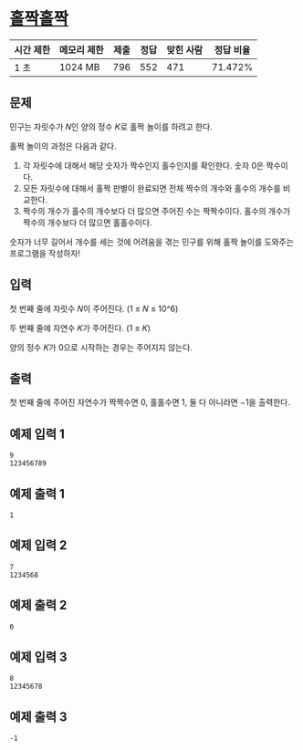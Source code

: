 # [홀짝홀짝](https://www.acmicpc.net/problem/31867)

| 시간 제한 | 메모리 제한 | 제출 | 정답 | 맞힌 사람 | 정답 비율 |
| --- | --- | --- | --- | --- | --- |
| 1 초 | 1024 MB | 796 | 552 | 471 | 71.472% |

## 문제

민구는 자릿수가 𝑁인 양의 정수 𝐾로 홀짝 놀이를 하려고 한다.

홀짝 놀이의 과정은 다음과 같다.

1. 각 자릿수에 대해서 해당 숫자가 짝수인지 홀수인지를 확인한다. 숫자 0은 짝수이다.
2. 모든 자릿수에 대해서 홀짝 판별이 완료되면 전체 짝수의 개수와 홀수의 개수를 비교한다.
3. 짝수의 개수가 홀수의 개수보다 더 많으면 주어진 수는 짝짝수이다. 홀수의 개수가 짝수의 개수보다 더 많으면 홀홀수이다.

숫자가 너무 길어서 개수를 세는 것에 어려움을 겪는 민구를 위해 홀짝 놀이를 도와주는 프로그램을 작성하자!

## 입력

첫 번째 줄에 자릿수 𝑁이 주어진다. (1 ≤ 𝑁 ≤ 10^6)

두 번째 줄에 자연수 𝐾가 주어진다. (1 ≤ 𝐾)

양의 정수 𝐾가 0으로 시작하는 경우는 주어지지 않는다.

## 출력

첫 번째 줄에 주어진 자연수가 짝짝수면 0, 홀홀수면 1, 둘 다 아니라면 −1을 출력한다.

## 예제 입력 1

```
9
123456789

```

## 예제 출력 1

```
1

```

## 예제 입력 2

```
7
1234568

```

## 예제 출력 2

```
0

```

## 예제 입력 3

```
8
12345678

```

## 예제 출력 3

```
-1
```
